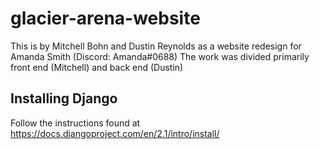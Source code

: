 # glacier-arena-website
This is by Mitchell Bohn and Dustin Reynolds as a website redesign for Amanda Smith (Discord: Amanda#0688)
The work was divided primarily front end (Mitchell) and back end (Dustin)
## Installing Django
Follow the instructions found at https://docs.djangoproject.com/en/2.1/intro/install/

